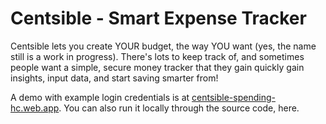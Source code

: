 # Centsible - Smart Expense Tracker

Centsible lets you create YOUR budget, the way YOU want (yes, the name still is a work in progress). There's lots to keep track of, and sometimes people want a simple, secure money tracker that they gain quickly gain insights, input data, and start saving smarter from!

A demo with example login credentials is at [centsible-spending-hc.web.app](https://centsible-spending-hc.web.app/). You can also run it locally through the source code, here.
